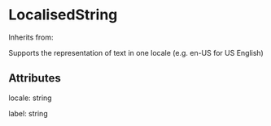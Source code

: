 
# LocalisedString

Inherits from: [](..//.md)



Supports the representation of text in one locale (e.g. en-US for US English)

## Attributes

locale: string

label: string






